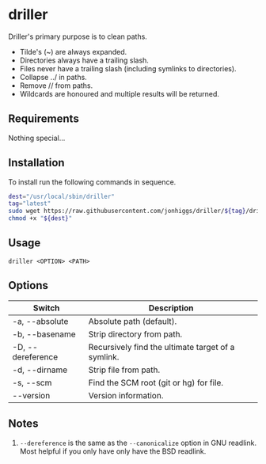 # driller

Driller's primary purpose is to clean paths.

- Tilde's (~) are always expanded.
- Directories always have a trailing slash.
- Files never have a trailing slash (including symlinks to directories).
- Collapse ../ in paths.
- Remove // from paths.
- Wildcards are honoured and multiple results will be returned.


## Requirements

Nothing special...


## Installation

To install run the following commands in sequence.

```bash
dest="/usr/local/sbin/driller"
tag="latest"
sudo wget https://raw.githubusercontent.com/jonhiggs/driller/${tag}/driller -O "${dest}"
chmod +x "${dest}"
```


## Usage

`driller <OPTION> <PATH>`


## Options

| Switch            | Description                                           |
|-------------------|-------------------------------------------------------|
| -a, --absolute    | Absolute path (default).                              |
| -b, --basename    | Strip directory from path.                            |
| -D, --dereference | Recursively find the ultimate target of a symlink.    |
| -d, --dirname     | Strip file from path.                                 |
| -s, --scm         | Find the SCM root (git or hg) for file.               |
|     --version     | Version information.                                  |

## Notes

1. `--dereference` is the same as the `--canonicalize` option in GNU readlink. Most helpful if you only have only have the BSD readlink.
